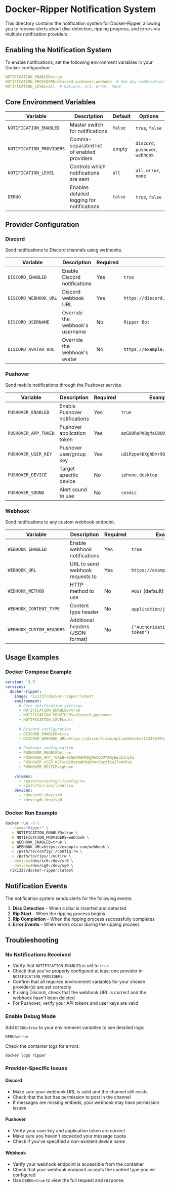 # Docker-Ripper Notification System

This directory contains the notification system for Docker-Ripper, allowing you to receive alerts about disc detection, ripping progress, and errors via multiple notification providers.

## Enabling the Notification System

To enable notifications, set the following environment variables in your Docker configuration:

```yaml
NOTIFICATION_ENABLED=true
NOTIFICATION_PROVIDERS=discord,pushover,webhook  # Use any combination
NOTIFICATION_LEVEL=all  # Options: all, error, none
```

## Core Environment Variables

| Variable | Description | Default | Options |
|----------|-------------|---------|---------|
| `NOTIFICATION_ENABLED` | Master switch for notifications | `false` | `true`, `false` |
| `NOTIFICATION_PROVIDERS` | Comma-separated list of enabled providers | empty | `discord`, `pushover`, `webhook` |
| `NOTIFICATION_LEVEL` | Controls which notifications are sent | `all` | `all`, `error`, `none` |
| `DEBUG` | Enables detailed logging for notifications | `false` | `true`, `false` |

## Provider Configuration

### Discord

Send notifications to Discord channels using webhooks.

| Variable | Description | Required | Example |
|----------|-------------|----------|---------|
| `DISCORD_ENABLED` | Enable Discord notifications | Yes | `true` |
| `DISCORD_WEBHOOK_URL` | Discord webhook URL | Yes | `https://discord.com/api/webhooks/123456789/abcdef...` |
| `DISCORD_USERNAME` | Override the webhook's username | No | `Ripper Bot` |
| `DISCORD_AVATAR_URL` | Override the webhook's avatar | No | `https://example.com/avatar.png` |

### Pushover

Send mobile notifications through the Pushover service.

| Variable | Description | Required | Example |
|----------|-------------|----------|---------|
| `PUSHOVER_ENABLED` | Enable Pushover notifications | Yes | `true` |
| `PUSHOVER_APP_TOKEN` | Pushover application token | Yes | `azGDORePK8gMaC0QOYAMyEEuzJnyUi` |
| `PUSHOVER_USER_KEY` | Pushover user/group key | Yes | `uQiRzpo4DXghDmr9QzzfQu27cmVRsG` |
| `PUSHOVER_DEVICE` | Target specific device | No | `iphone,desktop` |
| `PUSHOVER_SOUND` | Alert sound to use | No | `cosmic` |

### Webhook

Send notifications to any custom webhook endpoint.

| Variable | Description | Required | Example |
|----------|-------------|----------|---------|
| `WEBHOOK_ENABLED` | Enable webhook notifications | Yes | `true` |
| `WEBHOOK_URL` | URL to send webhook requests to | Yes | `https://example.com/webhook` |
| `WEBHOOK_METHOD` | HTTP method to use | No | `POST` (default) |
| `WEBHOOK_CONTENT_TYPE` | Content type header | No | `application/json` (default) |
| `WEBHOOK_CUSTOM_HEADERS` | Additional headers (JSON format) | No | `{"Authorization": "Bearer token"}` |

## Usage Examples

### Docker Compose Example

```yaml
version: '3.3'
services:
  docker-ripper:
    image: rix1337/docker-ripper:latest
    environment:
      # Core notification settings
      - NOTIFICATION_ENABLED=true
      - NOTIFICATION_PROVIDERS=discord,pushover
      - NOTIFICATION_LEVEL=all
      
      # Discord configuration
      - DISCORD_ENABLED=true
      - DISCORD_WEBHOOK_URL=https://discord.com/api/webhooks/123456789/abcdef...
      
      # Pushover configuration
      - PUSHOVER_ENABLED=true
      - PUSHOVER_APP_TOKEN=azGDORePK8gMaC0QOYAMyEEuzJnyUi
      - PUSHOVER_USER_KEY=uQiRzpo4DXghDmr9QzzfQu27cmVRsG
      - PUSHOVER_DEVICE=iphone
      
    volumes:
      - /path/to/config/:/config:rw
      - /path/to/rips/:/out:rw
    devices:
      - /dev/sr0:/dev/sr0
      - /dev/sg0:/dev/sg0
```

### Docker Run Example

```bash
docker run -d \
  --name="Ripper" \
  -e NOTIFICATION_ENABLED=true \
  -e NOTIFICATION_PROVIDERS=webhook \
  -e WEBHOOK_ENABLED=true \
  -e WEBHOOK_URL=https://example.com/webhook \
  -v /path/to/config/:/config:rw \
  -v /path/to/rips/:/out:rw \
  --device=/dev/sr0:/dev/sr0 \
  --device=/dev/sg0:/dev/sg0 \
  rix1337/docker-ripper:latest
```

## Notification Events

The notification system sends alerts for the following events:

1. **Disc Detection** - When a disc is inserted and detected
2. **Rip Start** - When the ripping process begins
3. **Rip Completion** - When the ripping process successfully completes
4. **Error Events** - When errors occur during the ripping process

## Troubleshooting

### No Notifications Received

- Verify that `NOTIFICATION_ENABLED` is set to `true`
- Check that you've properly configured at least one provider in `NOTIFICATION_PROVIDERS`
- Confirm that all required environment variables for your chosen provider(s) are set correctly
- If using Discord, check that the webhook URL is correct and the webhook hasn't been deleted
- For Pushover, verify your API tokens and user keys are valid

### Enable Debug Mode

Add `DEBUG=true` to your environment variables to see detailed logs:

```
DEBUG=true
```

Check the container logs for errors:

```bash
docker logs ripper
```

### Provider-Specific Issues

#### Discord
- Make sure your webhook URL is valid and the channel still exists
- Check that the bot has permission to post in the channel
- If messages are missing embeds, your webhook may have permission issues

#### Pushover
- Verify your user key and application token are correct 
- Make sure you haven't exceeded your message quota
- Check if you've specified a non-existent device name

#### Webhook
- Verify your webhook endpoint is accessible from the container
- Check that your webhook endpoint accepts the content type you've configured
- Use `DEBUG=true` to view the full request and response